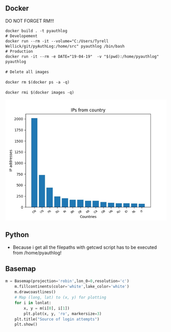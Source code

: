 ## Docker 

DO NOT FORGET RM!!!
```
docker build . -t pyauthlog
# Developement
docker run --rm -it --volume="C:/Users/Tyrell Wellick/git/pyAuthLog:/home/src" pyauthlog /bin/bash
# Production
docker run -it --rm -e DATE="19-04-19"  -v "$(pwd):/home/pyauthlog" pyauthlog

# Delete all images

docker rm $(docker ps -a -q)

docker rmi $(docker images -q)

```

![Example Graph](/examples/19-04-19-country.jpeg)

## Python 

* Because i get all the filepaths with getcwd script has to be executed from /home/pyauthlog!





## Basemap 


```python
m = Basemap(projection='robin',lon_0=0,resolution='c')
    m.fillcontinents(color='white',lake_color='white')
    m.drawcoastlines()
    # Map (long, lat) to (x, y) for plotting
    for i in lonlat:
        x, y = m(i[0], i[1])
        plt.plot(x, y, 'ro', markersize=3)
    plt.title("Source of login attempts")
    plt.show()
```